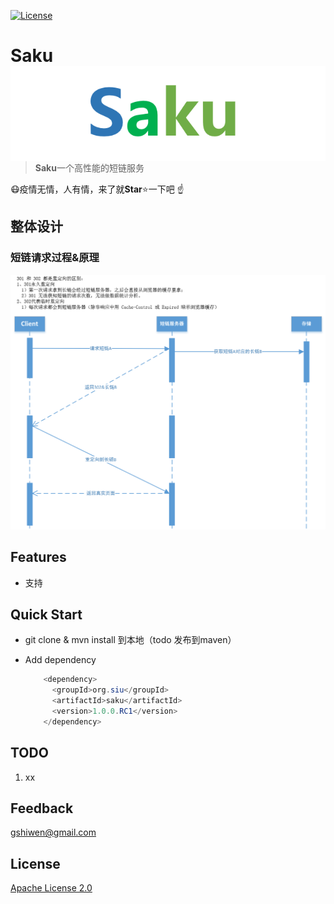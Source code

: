 [![License](https://img.shields.io/github/license/apache/incubator-streampipes.svg)](http://www.apache.org/licenses/LICENSE-2.0)

# Saku <img src="./assets/LOGO.png" align="right" />

> **Saku**一个高性能的短链服务







:mask:疫情无情，人有情，来了就**Star**:star:一下吧 :point_up:



## 整体设计



### 短链请求过程&原理

![saku-1](./assets/saku1.png)

## Features

- 支持

## Quick Start

* git clone & mvn install  到本地（todo	 发布到maven）

* Add dependency

  ```java
      <dependency>
        <groupId>org.siu</groupId>
        <artifactId>saku</artifactId>
        <version>1.0.0.RC1</version>
      </dependency>
  ```

## TODO

1. xx


## Feedback

 [gshiwen@gmail.com](mailto:gshiwen@gmail.com)

## License

[Apache License 2.0](LICENSE)



